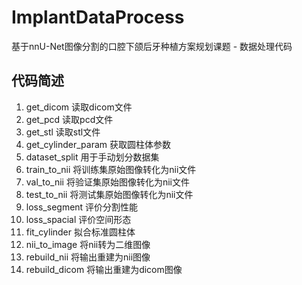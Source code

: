# ImplantDataProcess

基于nnU-Net图像分割的口腔下颌后牙种植方案规划课题 - 数据处理代码

## 代码简述

1. get_dicom 读取dicom文件
2. get_pcd 读取pcd文件
3. get_stl 读取stl文件
4. get_cylinder_param 获取圆柱体参数
5. dataset_split 用于手动划分数据集
6. train_to_nii 将训练集原始图像转化为nii文件
7. val_to_nii 将验证集原始图像转化为nii文件
8. test_to_nii 将测试集原始图像转化为nii文件
9. loss_segment 评价分割性能
10. loss_spacial 评价空间形态
11. fit_cylinder 拟合标准圆柱体
12. nii_to_image 将nii转为二维图像
13. rebuild_nii 将输出重建为nii图像
14. rebuild_dicom 将输出重建为dicom图像
